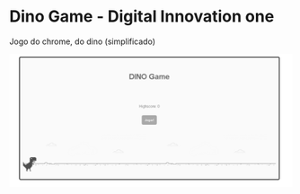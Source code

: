 # Dino Game - Digital Innovation one
Jogo do chrome, do dino (simplificado)

![screenshot](capturar.PNG?raw=true "screenshot")

